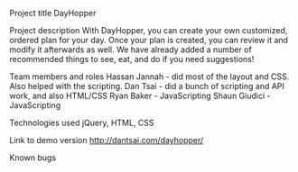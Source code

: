 Project title
DayHopper

Project description
With DayHopper, you can create your own customized, ordered plan for your day. Once your plan is created, you can review it and modify it afterwards as well. We have already added a number of recommended things to see, eat, and do if you need suggestions!

Team members and roles
Hassan Jannah - did most of the layout and CSS. Also helped with the scripting.
Dan Tsai - did a bunch of scripting and API work, and also HTML/CSS
Ryan Baker - JavaScripting
Shaun Giudici - JavaScripting

Technologies used
jQuery, HTML, CSS

Link to demo version
http://dantsai.com/dayhopper/

Known bugs
